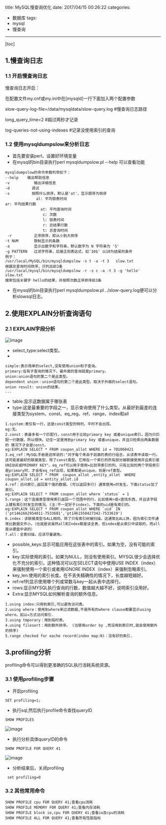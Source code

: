 title: MySQL慢查询优化
date: 2017/04/15 00:26:22
categories:
- 数据库
tags:
- mysql
- 慢查询
---
[toc]
## 1.慢查询日志
### 1.1 开启慢查询日志 
慢查询日志开启：

在配置文件my.cnf或my.ini中在[mysqld]一行下面加入两个配置参数

slow-query-log-file=/data/mysqldata/slow-query.log   #慢查询日志路径        

long_query_time=2 #超过两秒才记录

log-queries-not-using-indexes   #记录没使用索引的查询

### 1.2 使用mysqldumpslow来分析日志
- 首先要安装perl，设置好环境变量
- 在mysql的bin目录执行perl mysqldumpslow.pl --help 可以查看功能

```
mysqldumpslow的命令参数列举如下：
--help    输出帮助信息
-v           输出详细信息 
-d          调试
-s          按照什么排序，默认是'at'，显示顺序为倒序
              al: 平均锁表时间
ar: 平均结果行数
                at: 平均查询时间
                 c: 次数
                 l: 锁表时间
                 r: 总结果行数
                 t: 总查询时间  
 -r          正序排序，即从小到大排序
-t NUM       限制显示的条数
-a           显示出数字和字符串，默认数字为 N 字符串为 'S'
-g PATTERN   过滤字符串，后接正则表达式，如'10$' 以10为结尾的条件
例子：
/usr/local/MySQL/bin/mysqldumpslow -s t -a -t 3   slow.txt
根据总查询时间排序，只列出前3条
/usr/local/mysql/bin/mysqldumpslow -r -s c -a -t 3 -g 'hello'   slow.txt
搜索包括关键字 hello的结果，并按照次数正序排序前3条
```

- 在mysql的bin目录执行perl mysqldumpslow.pl ../slow-query.log便可以分析slowsql日志。


## 2.使用EXPLAIN分析查询语句
### 2.1 EXPLAIN字段分析
![image](http://ohoyqlwj0.bkt.clouddn.com/explaintest.png)
- select_type:select类型。
- 
```
simple:表示简单的select,没有使用union和子查询。
primary:在有子查询的情况下，最外面的查询就是primary。
union:union语句的第二个是此类型。
dependent union：union语句的第二个是此类型。取决于外面的select语句。
union result: union的结果。
...
```

- table:显示这数据属于哪张表
- type:这是最重要的字段之一，显示查询使用了什么类型。从最好到最差的连接类型为system、const、eq_reg、ref、range、index和all

```
1.system:表仅有一行，这是const类型的特列，平时不会出现。
eg:无。
2.const：表最多有一个匹配行，const用于比较primary key 或者unique索引。因为只匹配一行数据，所以很快。记住一定是用到primary key 或者unique，并且只检索出两条数据的 情况下才会是const。
eg:EXPLAIN SELECT * FROM coupon_allot WHERE id = 701060421
3.eq_ref：MySQL手册是这样说的:"对于每个来自于前面的表的行组合，从该表中读取一行。这可能是最好的联接类型，除了const类型。它用在一个索引的所有部分被联接使用并且索引是UNIQUE或PRIMARY KEY"。eq_ref可以用于使用=比较带索引的列。只有比较的两个字段索引是primary时，才会有eq_ref出现，如果都是unique，则是ref类型。
eg:EXPLAIN SELECT * FROM  coupon_allot ,entity_allot  WHERE coupon_allot.id = entity_allot.id 
4.ref：访问索引,返回某个值的数据。(可以返回多行) 通常使用=时发生。下面status加了索引。
eg:EXPLAIN SELECT * FROM coupon_allot where `status` = 1
5.range：这个连接类型使用索引返回一个范围中的行，比如使用>或<查找东西，并且该字段上建有索引时发生的情况。(注:不一定好于index)。下面的uid是有索引的。
eg:EXPLAIN SELECT * FROM coupon_allot WHERE `uid` IN ('pt1461662954011-7533681','pt1461550427342-7533619')
6.index：该联接类型与ALL相同，除了只有索引树被扫描。这通常比ALL快，因为索引文件通常比数据文件小。（也就是说虽然all和Index都是读全表，但index是从索引中读取的，而all是从硬盘中读的）
7.all：全表扫描，应该尽量避免。
```
- possible_keys:显示可能应用在这张表中的索引。如果为空，没有可能的索引。
- key:实际使用的索引。如果为NULL，则没有使用索引。MYSQL很少会选择优化不充分的索引，这种情况可以在SELECT语句中使用USE INDEX（index）来强制使用一个索引或者用IGNORE INDEX（index）来强制忽略索引。
- key_len:使用的索引长度。在不丢失精确性的情况下，长度越短越好。
- ref:ref列显示使用哪个列或常数与key一起从表中选择行。
- rows:显示MYSQL执行查询的行数，数值越大越不好，说明索引没用好。
- Extra:显示MYSQL如何解析查询的额外信息。
```
1.using index:只用到索引,可以避免访问表。
2.using where：使用到where来过滤数据,不是所有的where clause都要显示using where。如以=方式访问索引.
3.using tmporary：用到临时表。
4.using filesort：用到额外排序。 (当使用order by ,而没用到索引时,就会使用额外的排序)
5.range checked for eache record(index map:N)：没有好的索引.
```

## 3.profiling分析
profiling命令可以得到更准确的SQL执行消耗系统资源。
### 3.1 使用profiling步骤
- 开启profiling

```
SET profiling=1;
```
- 执行sql,然后执行profile命令查找queryID

```
SHOW PROFILES
```
![image](http://ohoyqlwj0.bkt.clouddn.com/showprofile.png)

- 执行分析具体queryID的命令

```
SHOW PROFILE FOR QUERY 41
```
![image](http://ohoyqlwj0.bkt.clouddn.com/showprofileforquery.png)

- 分析结束后，关闭profiling

```
 set profiling=0
```
### 3.2 其他常用命令

```
SHOW PROFILE cpu FOR QUERY 41;查看cpu消耗
SHOW PROFILE MEMORY FOR QUERY 41;查看内存消耗
SHOW PROFILE block io,cpu FOR QUERY 41;查看io及cpu的消耗
SHOW PROFILE ALL FOR QUERY 41;查看所有性能指标
```







